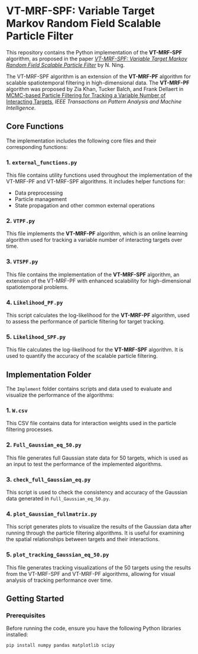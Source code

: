# VT-MRF-SPF: Variable Target Markov Random Field Scalable Particle Filter

This repository contains the Python implementation of the **VT-MRF-SPF** algorithm, as proposed in the paper [*VT-MRF-SPF: Variable Target Markov Random Field Scalable Particle Filter*](https://arxiv.org/abs/2404.18857) by N. Ning. 

The VT-MRF-SPF algorithm is an extension of the **VT-MRF-PF** algorithm for scalable spatiotemporal filtering in high-dimensional data. The **VT-MRF-PF** algorithm was proposed by Zia Khan, Tucker Balch, and Frank Dellaert in [MCMC-based Particle Filtering for Tracking a Variable Number of Interacting Targets](https://ieeexplore.ieee.org/abstract/document/1512059), *IEEE Transactions on Pattern Analysis and Machine Intelligence*.

## Core Functions

The implementation includes the following core files and their corresponding functions:

### 1. `external_functions.py`
This file contains utility functions used throughout the implementation of the VT-MRF-PF and VT-MRF-SPF algorithms. It includes helper functions for:
- Data preprocessing
- Particle management
- State propagation and other common external operations

### 2. `VTPF.py`
This file implements the **VT-MRF-PF** algorithm, which is an online learning algorithm used for tracking a variable number of interacting targets over time.

### 3. `VTSPF.py`
This file contains the implementation of the **VT-MRF-SPF** algorithm, an extension of the VT-MRF-PF with enhanced scalability for high-dimensional spatiotemporal problems.

### 4. `Likelihood_PF.py`
This script calculates the log-likelihood for the **VT-MRF-PF** algorithm, used to assess the performance of particle filtering for target tracking.

### 5. `Likelihood_SPF.py`
This file calculates the log-likelihood for the **VT-MRF-SPF** algorithm. It is used to quantify the accuracy of the scalable particle filtering.

## Implementation Folder

The `Implement` folder contains scripts and data used to evaluate and visualize the performance of the algorithms:

### 1. `W.csv`
This CSV file contains data for interaction weights used in the particle filtering processes.

### 2. `Full_Gaussian_eq_50.py`
This file generates full Gaussian state data for 50 targets, which is used as an input to test the performance of the implemented algorithms.

### 3. `check_full_Gaussian_eq.py`
This script is used to check the consistency and accuracy of the Gaussian data generated in `Full_Gaussian_eq_50.py`.

### 4. `plot_Gaussian_fullmatrix.py`
This script generates plots to visualize the results of the Gaussian data after running through the particle filtering algorithms. It is useful for examining the spatial relationships between targets and their interactions.

### 5. `plot_tracking_Gaussian_eq_50.py`
This file generates tracking visualizations of the 50 targets using the results from the VT-MRF-SPF and VT-MRF-PF algorithms, allowing for visual analysis of tracking performance over time.

## Getting Started

### Prerequisites

Before running the code, ensure you have the following Python libraries installed:

```bash
pip install numpy pandas matplotlib scipy
